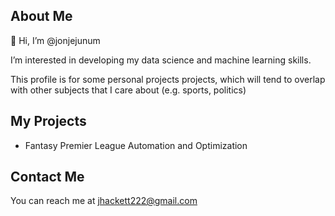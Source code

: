 ## About Me

👋 Hi, I’m @jonjejunum

I’m interested in developing my data science and machine learning skills. 

This profile is for some personal projects projects, which will tend to overlap with other subjects that I care about (e.g. sports, politics)

## My Projects

- Fantasy Premier League Automation and Optimization
  
## Contact Me

You can reach me at jhackett222@gmail.com
